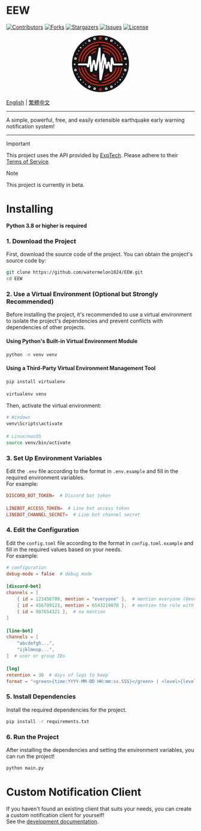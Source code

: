 # EEW

 [![Contributors][contributors-shield]][contributors-url]
 [![Forks][forks-shield]][forks-url]
 [![Stargazers][stars-shield]][stars-url]
 [![Issues][issues-shield]][issues-url]
 [![License][license-shield]][license-url]

 [contributors-shield]: https://img.shields.io/github/contributors/watermelon1024/EEW.svg?style=for-the-badge
 [contributors-url]: https://github.com/watermelon1024/EEW/graphs/contributors

 [forks-shield]: https://img.shields.io/github/forks/watermelon1024/EEW.svg?style=for-the-badge
 [forks-url]: https://github.com/watermelon1024/EEW/network/members

 [stars-shield]: https://img.shields.io/github/stars/watermelon1024/EEW.svg?style=for-the-badge
 [stars-url]: https://github.com/watermelon1024/EEW/stargazers

 [issues-shield]: https://img.shields.io/github/issues/watermelon1024/EEW.svg?style=for-the-badge
 [issues-url]: https://github.com/watermelon1024/EEW/issues

 [license-shield]: https://img.shields.io/github/license/watermelon1024/EEW.svg?style=for-the-badge
 [license-url]: https://github.com/watermelon1024/EEW/blob/main/LICENSE

 <div align="center">
  <a href="https://github.com/watermelon1024/EEW">
   <img src="/asset/logo.png" alt="EEW" width="30%"/>
  </a>
 </div>

 [English](/README.md) | [繁體中文](/docs/zh-TW/README.md)

 ---

 A simple, powerful, free, and easily extensible earthquake early warning notification system!

 ---

> [!IMPORTANT]
> This project uses the API provided by [ExpTech](https://exptech.com.tw). Please adhere to their [Terms of Service](https://exptech.com.tw/tos).

> [!NOTE]
> This project is currently in beta.

# Installing
 **Python 3.8 or higher is required**

 ### 1. Download the Project
 First, download the source code of the project. You can obtain the project's source code by:
 ```bash
 git clone https://github.com/watermelon1024/EEW.git
 cd EEW
 ```

 ### 2. Use a Virtual Environment (Optional but Strongly Recommended)
 Before installing the project, it's recommended to use a virtual environment to isolate the project's dependencies and prevent conflicts with dependencies of other projects.
 #### Using Python's Built-in Virtual Environment Module
 ```bash
 python -m venv venv
 ```
 #### Using a Third-Party Virtual Environment Management Tool
 ```bash
 pip install virtualenv

 virtualenv venv
 ```
 Then, activate the virtual environment:
 ```bash
 # Windows
 venv\Scripts\activate

 # Linux/macOS
 source venv/bin/activate
 ```

 ### 3. Set Up Environment Variables
 Edit the `.env` file according to the format in `.env.example` and fill in the required environment variables.\
 For example:
 ```toml
 DISCORD_BOT_TOKEN=  # Discord bot token

 LINEBOT_ACCESS_TOKEN=  # Line bot access token
 LINEBOT_CHANNEL_SECRET=  # Line bot channel secret
 ```

 ### 4. Edit the Configuration
 Edit the `config.toml` file according to the format in `config.toml.example` and fill in the required values based on your needs.\
 For example:
 ```toml
 # configuration
 debug-mode = false  # debug mode

 [discord-bot]
 channels = [
     { id = 123456789, mention = "everyone" },  # mention everyone (@everyone)
     { id = 456789123, mention = 6543219870 },  # mention the role with ID `6543219870`
     { id = 987654321 },  # no mention
 ]

 [line-bot]
 channels = [
     "abcdefgh...",
     "ijklmnop...",
 ]  # user or group IDs

 [log]
 retention = 30  # days of logs to keep
 format = "<green>{time:YYYY-MM-DD HH:mm:ss.SSS}</green> | <level>{level: <8}</level> | <level>{message}</level>"  # log output format
 ```

 ### 5. Install Dependencies
 Install the required dependencies for the project.
 ```bash
 pip install -r requirements.txt
 ```

 ### 6. Run the Project
 After installing the dependencies and setting the environment variables, you can run the project!
 ```bash
 python main.py
 ```

# Custom Notification Client
If you haven't found an existing client that suits your needs, you can create a custom notification client for yourself!\
See the [development documentation](/docs/en-US/dev/notification.md).

